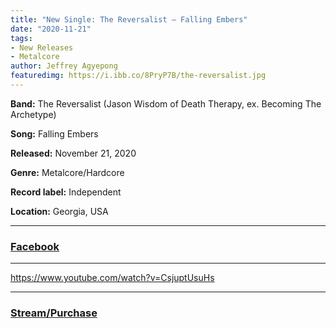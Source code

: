 ```yaml
---
title: "New Single: The Reversalist – Falling Embers"
date: "2020-11-21"
tags:
- New Releases
- Metalcore 
author: Jeffrey Agyepong
featuredimg: https://i.ibb.co/8PryP7B/the-reversalist.jpg
---
```


**Band:** The Reversalist (Jason Wisdom of Death Therapy, ex. Becoming The Archetype) 

**Song:** Falling Embers 

**Released:** November 21, 2020 

**Genre:** Metalcore/Hardcore

**Record label:** Independent

 **Location:** Georgia, USA

* * *

### [Facebook](https://web.facebook.com/thereversalist)

* * *

https://www.youtube.com/watch?v=CsjuptUsuHs

* * *

### [Stream/Purchase](https://distrokid.com/hyperfollow/thereversalist/falling-embers)
